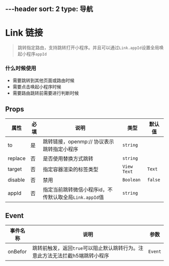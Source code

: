 ---header
sort: 2
type: 导航
---
# Link 链接
> 跳转指定路由，支持跳转打开小程序。并且可以通过`Link.appId`设置全局唤起小程序`appId`


### 什么时候使用
 - 需要跳转到其他页面或路由时候
 - 需要点击唤起小程序时候
 - 需要路由跳转前需要进行判断时候


<demo>


## Props
| 属性 | 必填 | 说明 | 类型 | 默认值 |
| --- | --- | --- | --- | --- |
| to | 是 | 跳转链接，openmp:// 协议表示跳转指定小程序 | `string` |  |
| replace | 否 | 是否使用替换方式跳转 | `string` |  |
| target | 否 | 指定容器渲染的标签类型 | `View` `Text` | `Text` |
| disable | 否 | 禁用 | `Boolean`  | `false` |
| appId | 否 | 指定当前跳转微信小程序id，不传默认取全局`Link.appId`值 | `string`  | |

## Event
| 事件名称 | 说明 | 参数 |
| --- | --- | --- |
| onBefor | 跳转前触发，返回`true`可以阻止默认跳转行为。注意此方法无法拦截h5端跳转小程序 | `Event` |
